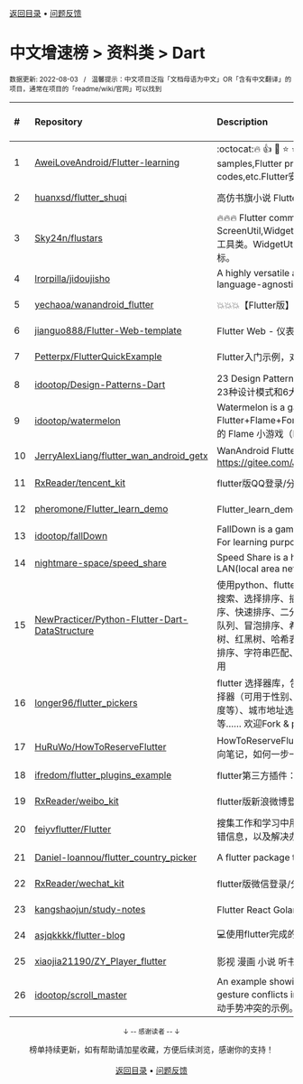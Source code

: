 <a href="https://gitee.com/GrowingGit/GitHub-Chinese-Top-Charts#github中文排行榜">返回目录</a> • <a href="/content/docs/feedback.md">问题反馈</a>

# 中文增速榜 > 资料类 > Dart
<sub>数据更新: 2022-08-03&nbsp;&nbsp;&nbsp;/&nbsp;&nbsp;&nbsp;温馨提示：中文项目泛指「文档母语为中文」OR「含有中文翻译」的项目，通常在项目的「readme/wiki/官网」可以找到</sub>

|#|Repository|Description|Stars|Average daily growth|Updated|
|:-|:-|:-|:-|:-|:-|
|1|[AweiLoveAndroid/Flutter-learning](https://github.com/AweiLoveAndroid/Flutter-learning)|:octocat::fire: :+1:  :star2:  :star: :star::star: Flutter all you want.Flutter install,flutter samples,Flutter projects,Flutter plugin,Flutter problems,Dart codes,etc.Flutter安装和配置，Flutter开发遇到的难题，Flut ...|5084|3|2022-02-12|
|2|[huanxsd/flutter_shuqi](https://github.com/huanxsd/flutter_shuqi)|高仿书旗小说 Flutter版，支持iOS、Android|2407|2|2022-05-23|
|3|[Sky24n/flustars](https://github.com/Sky24n/flustars)|🔥🔥🔥  Flutter common utils library. SpUtil, ScreenUtil,WidgetUtil.  也许是目前最好用的SharedPreferences工具类。WidgetUtil 获取图片尺寸宽高, View尺寸&在屏幕上的坐标。|1736|1|2022-06-01|
|4|[lrorpilla/jidoujisho](https://github.com/lrorpilla/jidoujisho)|A highly versatile and modular framework enabling language-agnostic immersion learning on mobile.|301|1|2022-05-24|
|5|[yechaoa/wanandroid_flutter](https://github.com/yechaoa/wanandroid_flutter)|:collision::collision::collision:【Flutter版】玩安卓，非常适合学习，代码不多、注释多。|620|1|2022-03-29|
|6|[jianguo888/Flutter-Web-template](https://github.com/jianguo888/Flutter-Web-template)|Flutter Web - 仪表板网站模板教你如何构建响应式仪表板网站。|9|0|2022-02-09|
|7|[Petterpx/FlutterQuickExample](https://github.com/Petterpx/FlutterQuickExample)|Flutter入门示例，对照着Flutter实战书籍写的一个demo。|3|0|2022-06-27|
|8|[idootop/Design-Patterns-Dart](https://github.com/idootop/Design-Patterns-Dart)|23 Design Patterns in dart and 6 Design Principles. Dart中的23种设计模式和6大设计原则|7|0|2022-03-27|
|9|[idootop/watermelon](https://github.com/idootop/watermelon)|Watermelon is a game developed using Flutter+Flame+Forge2D. For learning purposes only. 一个开源的 Flame 小游戏（Flutter版合成大西瓜）|73|0|2022-04-04|
|10|[JerryAlexLiang/flutter_wan_android_getx](https://github.com/JerryAlexLiang/flutter_wan_android_getx)|WanAndroid Flutter版 基于GetX ，欢迎互相交流学习， Gitee：https://gitee.com/JerryAlexLiang/flutter_wan_android_getx.git|7|0|2022-02-23|
|11|[RxReader/tencent_kit](https://github.com/RxReader/tencent_kit)|flutter版QQ登录/分享|188|0|2022-07-29|
|12|[pheromone/Flutter_learn_demo](https://github.com/pheromone/Flutter_learn_demo)|Flutter_learn_demo  Flutter学习历程|114|0|2022-08-01|
|13|[idootop/fallDown](https://github.com/idootop/fallDown)|FallDown is a game developed using Flutter+Flame+Box2D. For learning purposes only.  一个开源的 Flame 小游戏。|9|0|2022-04-04|
|14|[nightmare-space/speed_share](https://github.com/nightmare-space/speed_share)|Speed Share is a highly available file sharing terminal on LAN(local area network) developed by flutter framework.|236|0|2022-07-26|
|15|[NewPracticer/Python-Flutter-Dart-DataStructure](https://github.com/NewPracticer/Python-Flutter-Dart-DataStructure)|使用python、flutter的dart语言重写数据结构与算法。包括线性搜索、选择排序、插入排序、栈，队列，链表、递归、归并排序、快速排序、二分搜索、二分搜索树、集合 和 映射、堆、优先队列、冒泡排序、希尔排序、线段树、Trie字典树、并查集、AVL树、红黑树、哈希表、计数排序、LSD基数排序、MSD排序，桶排序、字符串匹配、图的邻接矩阵、邻接表，深度优先遍历及应用|73|0|2022-03-30|
|16|[longer96/flutter_pickers](https://github.com/longer96/flutter_pickers)|flutter 选择器库，包括日期及时间选择器（可设置范围）、单项选择器（可用于性别、民族、学历、星座、年龄、身高、体重、温度等）、城市地址选择器（分省级、地级及县级）、多项选择器等…… 欢迎Fork & pr贡献您的代码，大家共同学习|211|0|2022-06-05|
|17|[HuRuWo/HowToReserveFlutter](https://github.com/HuRuWo/HowToReserveFlutter)|HowToReserveFlutter is some  reverse flutter note 。flutter逆向笔记，如何一步一步分析 flutter apk。|22|0|2022-04-02|
|18|[ifredom/flutter_plugins_example](https://github.com/ifredom/flutter_plugins_example)|flutter第三方插件：地图，图表，蓝牙，等使用示例集合|7|0|2022-06-03|
|19|[RxReader/weibo_kit](https://github.com/RxReader/weibo_kit)|flutter版新浪微博登录/分享|92|0|2022-07-29|
|20|[feiyvflutter/Flutter](https://github.com/feiyvflutter/Flutter)|搜集工作和学习中用到的Flutter相关的技术，包含代码，遇到报错信息，以及解决办法。|7|0|2022-07-28|
|21|[Daniel-Ioannou/flutter_country_picker](https://github.com/Daniel-Ioannou/flutter_country_picker)|A flutter package to select a country from a list of countries.|46|0|2022-05-14|
|22|[RxReader/wechat_kit](https://github.com/RxReader/wechat_kit)|flutter版微信登录/分享/支付 SDK|554|0|2022-07-29|
|23|[kangshaojun/study-notes](https://github.com/kangshaojun/study-notes)|Flutter React Golang WebRTC等技术学习笔记|12|0|2022-05-01|
|24|[asjqkkkk/flutter-blog](https://github.com/asjqkkkk/flutter-blog)|💻使用flutter完成的个人web博客.|49|0|2022-02-04|
|25|[xiaojia21190/ZY_Player_flutter](https://github.com/xiaojia21190/ZY_Player_flutter)|影视 漫画 小说 听书 |25|0|2022-08-02|
|26|[idootop/scroll_master](https://github.com/idootop/scroll_master)|An example showing how to handle common scrolling gesture conflicts in Flutter. 一个展示如何处理Flutter中的常见滑动手势冲突的示例。|7|0|2022-03-27|

<div align="center">
    <p><sub>↓ -- 感谢读者 -- ↓</sub></p>
    榜单持续更新，如有帮助请加星收藏，方便后续浏览，感谢你的支持！
</div>

<br/>

<div align="center"><a href="https://gitee.com/GrowingGit/GitHub-Chinese-Top-Charts#github中文排行榜">返回目录</a> • <a href="/content/docs/feedback.md">问题反馈</a></div>

